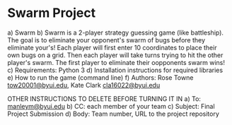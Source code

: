 # Swarm Project

a) Swarm
b) Swarm is a 2-player strategy guessing game (like battleship). The goal is to eliminate your opponent's swarm of bugs before they eliminate your's! Each player will first enter 10 coordinates to place their own bugs on a grid. Then each player will take turns trying to hit the other player's swarm. The first player to eliminate their oopponents swarm wins!
c) Requirements: Python 3
d) Installation instructions for required libraries
e) How to run the game (command line)
f) Authors: Rose Towne tow20001@byui.edu, Kate Clark cla16022@byui.edu

OTHER INSTRUCTIONS TO DELETE BEFORE TURNING IT IN
a) To: manleym@byui.edu
b) CC: each member of your team
c) Subject: Final Project Submission
d) Body: Team number, URL to the project repository
